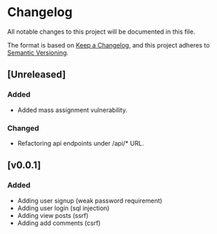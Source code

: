 # Changelog

All notable changes to this project will be documented in this file.

The format is based on [Keep a Changelog](https://keepachangelog.com/en/1.1.0/),
and this project adheres to [Semantic Versioning](https://semver.org/spec/v2.0.0.html).

## [Unreleased]

### Added

- Added mass assignment vulnerability.

### Changed

- Refactoring api endpoints under /api/* URL.

## [v0.0.1]

### Added

- Adding user signup (weak password requirement)
- Adding user login (sql injection)
- Adding view posts (ssrf)
- Adding add comments (csrf)
